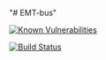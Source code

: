 "# EMT-bus" 

[![Known Vulnerabilities](https://snyk.io/test/github/lorengamboa/emt-bus/badge.svg)](https://snyk.io/test/github/lorengamboa/emt-bus)

[![Build Status](https://travis-ci.org/Lorengamboa/EMT-bus.svg?branch=master)](https://travis-ci.org/Lorengamboa/EMT-bus)